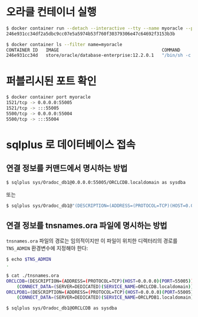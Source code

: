 # 오라클 컨테이너 실행

```bash
$ docker container run --detach --interactive --tty --name myoracle --publish-all store/oracle/database-enterprise:12.2.0.1
246e931cc34df2a5dbc9cc07e5a5974b53f760f30379306e47c64692f3153b3b

$ docker container ls --filter name=myoracle
CONTAINER ID   IMAGE                                       COMMAND                  CREATED         STATUS                   PORTS                                                                                      NAMES
246e931cc34d   store/oracle/database-enterprise:12.2.0.1   "/bin/sh -c '/bin/ba…"   2 minutes ago   Up 2 minutes (healthy)   0.0.0.0:55005->1521/tcp, :::55005->1521/tcp, 0.0.0.0:55004->5500/tcp, :::55004->5500/tcp   myoracle
```

# 퍼블리시된 포트 확인

```bash
$ docker container port myoracle
1521/tcp -> 0.0.0.0:55005
1521/tcp -> :::55005
5500/tcp -> 0.0.0.0:55004
5500/tcp -> :::55004
```

# sqlplus 로 데이터베이스 접속

## 연결 정보를 커맨드에서 명시하는 방법

```bash
$ sqlplus sys/Oradoc_db1@0.0.0.0:55005/ORCLCDB.localdomain as sysdba
```

또는

```bash
$ sqlplus sys/Oradoc_db1@"(DESCRIPTION=(ADDRESS=(PROTOCOL=TCP)(HOST=0.0.0.0)(PORT=55005))(CONNECT_DATA=(SID=ORCLCDB)))" as sysdba
```

## 연결 정보를 tnsnames.ora 파일에 명시하는 방법

`tnsnames.ora` 파일의 경로는 임의적이지만 이 파일이 위치한 디렉터리의 경로를 `TNS_ADMIN` 환경변수에 지정해야 한다:

```bash
$ echo $TNS_ADMIN
.

$ cat ./tnsnames.ora
ORCLCDB=(DESCRIPTION=(ADDRESS=(PROTOCOL=TCP)(HOST=0.0.0.0)(PORT=55005))
    (CONNECT_DATA=(SERVER=DEDICATED)(SERVICE_NAME=ORCLCDB.localdomain)))
ORCLPDB1=(DESCRIPTION=(ADDRESS=(PROTOCOL=TCP)(HOST=0.0.0.0)(PORT=55005))
    (CONNECT_DATA=(SERVER=DEDICATED)(SERVICE_NAME=ORCLPDB1.localdomain)))

$ sqlplus sys/Oradoc_db1@ORCLCDB as sysdba
```